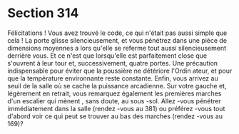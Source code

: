 # Section 314

Félicitations ! Vous avez trouvé le code, ce qui n'était pas aussi
simple que cela ! La porte glisse silencieusement, et vous
pénétrez dans une pièce de dimensions moyennes a lors qu'elle se
referme tout aussi silencieusement derrière vous. Et ce n'est que
lorsqu'elle est parfaitement close que s'ouvrent à leur tour et,
successivement, quatre portes. Une précaution indispensable
pour éviter que la poussière ne détériore l'Ordin ateur, et pour
que la température environnante  reste constante. Enfin, vous
arrivez au seuil de la salle où se cache la puissance arcadienne.
Sur votre gauche et, légèrement en retrait, vous remarquez
également les premières marches d'un escalier qui mènent , sans
doute, au sous -sol. Allez -vous pénétrer immédiatement  dans la
salle (rendez -vous au 381) ou préférez -vous tout d'abord voir ce
qui peut se trouver au bas des marches (rendez -vous au 169)?